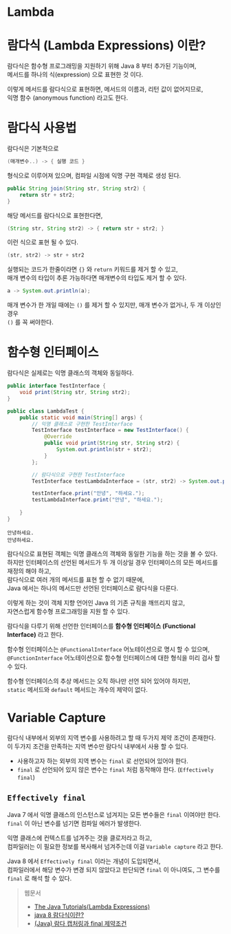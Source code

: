 Lambda
===

# 람다식 (Lambda Expressions) 이란?

람다식은 함수형 프로그래밍을 지원하기 위해 Java 8 부터 추가된 기능이며,      
메서드를 하나의 식(expression) 으로 표현한 것 이다.   

이렇게 메서드를 람다식으로 표현하면, 메서드의 이름과, 리턴 값이 없어지므로,   
익명 함수 (anonymous function) 라고도 한다.

# 람다식 사용법

람다식은 기본적으로 

```java
(매개변수..) -> { 실행 코드 }
```

형식으로 이루어져 있으며, 컴파일 시점에 익명 구현 객체로 생성 된다.

```java
public String join(String str, String str2) {
    return str + str2;
}
```

해당 메서드를 람다식으로 표현한다면,

```java
(String str, String str2) -> { return str + str2; }
```

이런 식으로 표현 될 수 있다.

```java
(str, str2) -> str + str2
```
실행되는 코드가 한줄이라면 `{}` 와 `return` 키워드를 제거 할 수 있고,   
매개 변수의 타입이 추론 가능하다면 매개변수의 타입도 제거 할 수 있다.

```java
a -> System.out.println(a);
```
매개 변수가 한 개일 때에는 `()` 를 제거 할 수 있지만, 매개 변수가 없거나, 두 개 이상인 경우   
`()` 를 꼭 써야한다.

# 함수형 인터페이스

람다식은 실제로는 익명 클래스의 객체와 동일하다.

```java
public interface TestInterface {
    void print(String str, String str2);
}

public class LambdaTest {
    public static void main(String[] args) {
        // 익명 클래스로 구현한 TestInterface
        TestInterface testInterface = new TestInterface() {
            @Override
            public void print(String str, String str2) {
                System.out.println(str + str2);
            }
        };

        // 람다식으로 구현한 TestInterface
        TestInterface testLambdaInterface = (str, str2) -> System.out.println(str + str2);

        testInterface.print("안녕", "하세요.");
        testLambdaInterface.print("안녕", "하세요.");
        
    }
}
```
```
안녕하세요.
안녕하세요.
```

람다식으로 표현된 객체는 익명 클래스의 객체와 동일한 기능을 하는 것을 볼 수 있다.   
하지만 인터페이스의 선언된 메서드가 두 개 이상일 경우 인터페이스의 모든 메서드를 재정의 해야 하고,   
람다식으로 여러 개의 메서드를 표현 할 수 없기 때문에,   
Java 에서는 하나의 메서드만 선언된 인터페이스로 람다식을 다룬다.

이렇게 하는 것이 객체 지향 언어인 Java 의 기존 규칙을 깨뜨리지 않고,   
자연스럽게 함수형 프로그래밍을 지원 할 수 있다.

람다식을 다루기 위해 선언한 인터페이스를 **함수형 인터페이스 (Functional Interface)** 라고 한다.

함수형 인터페이스는 `@FunctionalInterface` 어노테이션으로 명시 할 수 있으며,   
`@FunctionInterface` 어노테이션으로 함수형 인터페이스에 대한 형식을 미리 검사 할 수 있다.

함수형 인터페이스의 추상 메서드는 오직 하나만 선언 되어 있어야 하지만,   
`static` 메서드와 `default` 메서드는 개수의 제약이 없다.

# Variable Capture

람다식 내부에서 외부의 지역 변수를 사용하려고 할 때 두가지 제약 조건이 존재한다.   
이 두가지 조건을 만족하는 지역 변수만 람다식 내부에서 사용 할 수 있다.

- 사용하고자 하는 외부의 지역 변수는 `final` 로 선언되어 있어야 한다.
- `final` 로 선언되어 있지 않은 변수는 `final` 처럼 동작해야 한다. (`Effectively final`)

## `Effectively final`

Java 7 에서 익명 클래스의 인스턴스로 넘겨지는 모든 변수들은 `final` 이여야만 한다.   
`final` 이 아닌 변수를 넘기면 컴파일 에러가 발생한다.

익명 클래스에 컨텍스트를 넘겨주는 것을 클로저라고 하고,   
컴파일러는 이 필요한 정보를 복사해서 넘겨주는데 이걸 `Variable capture` 라고 한다.

Java 8 에서 `Effectively final` 이라는 개념이 도입되면서,   
컴파일러에서 해당 변수가 변경 되지 않았다고 판단되면 `final` 이 아니여도, 그 변수를   
`final` 로 해석 할 수 있다.


> 웹문서
> - [The Java Tutorials(Lambda Expressions)](https://docs.oracle.com/javase/tutorial/java/javaOO/lambdaexpressions.html)
> - [java 8 람다식이란?](https://effectivesquid.tistory.com/entry/java-8-%EB%9E%8C%EB%8B%A4%EC%8B%9D%EC%9D%B4%EB%9E%80)
> - [(Java) 람다 캡처링과 final 제약조건](https://perfectacle.github.io/2019/06/30/java-8-lambda-capturing/)